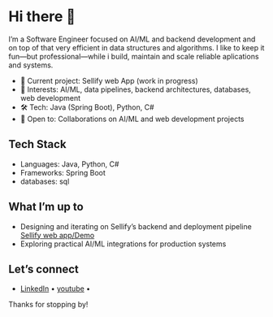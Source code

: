# Hi there 👋

I’m a Software Engineer focused on AI/ML and backend development and on top of that very efficient in data structures and algorithms. I like to keep it fun—but professional—while i build, maintain and scale reliable aplications and systems.

- 🔭 Current project: Sellify web App (work in progress)
- 🔬 Interests: AI/ML, data pipelines, backend architectures, databases, web development 
- 🛠️ Tech: Java (Spring Boot), Python, C#
- 🤝 Open to: Collaborations on AI/ML and web development projects

## Tech Stack
- Languages: Java, Python, C#
- Frameworks: Spring Boot
- databases: sql

## What I’m up to
- Designing and iterating on Sellify’s backend and deployment pipeline [Sellify web app/Demo](https://github.com/Mustaf-hub/Sellify-WebApp)
- Exploring practical AI/ML integrations for production systems

## Let’s connect
- [LinkedIn](https://www.linkedin.com/in/mustafa-kavuma-077a46326/) • [youtube](https://www.youtube.com/@Mustafa_Kavuma) • 

Thanks for stopping by!
<!--
**Mustaf-hub/Mustaf-hub** is a ✨ _special_ ✨ repository because its `README.md` (this file) appears on your GitHub profile.

Here are some ideas to get you started:

- 🔭 I’m currently working on ...
- 🌱 I’m currently learning ...
- 👯 I’m looking to collaborate on ...
- 🤔 I’m looking for help with ...
- 💬 Ask me about ...
- 📫 How to reach me: ...
- 😄 Pronouns: ...
- ⚡ Fun fact: ...
-->
